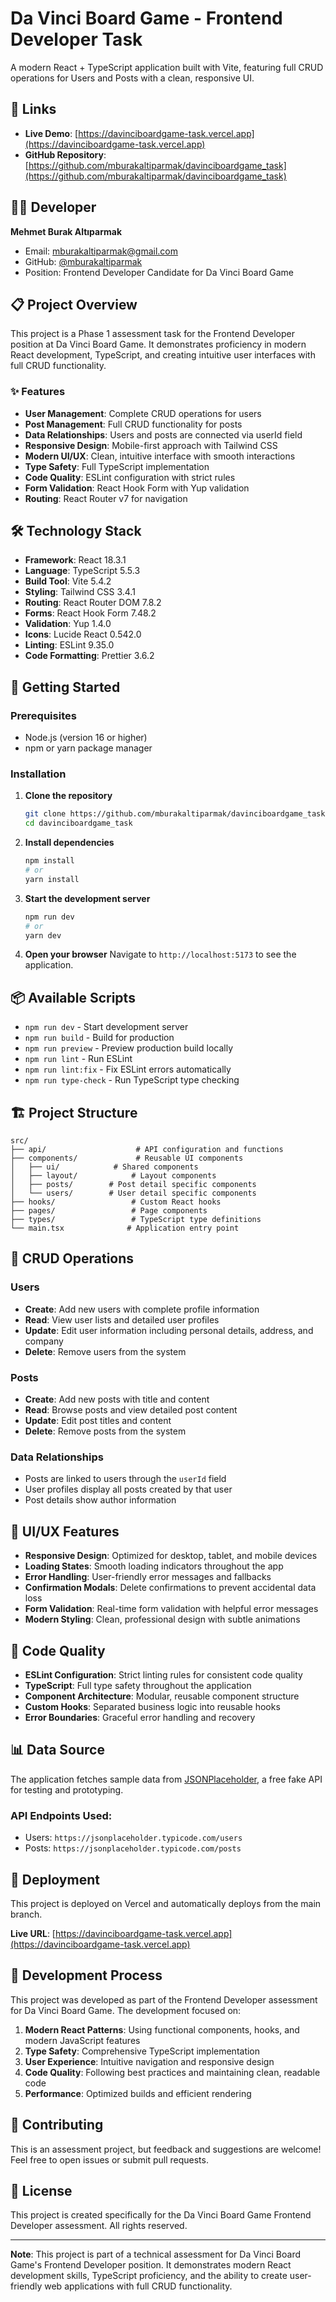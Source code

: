 # Da Vinci Board Game - Frontend Developer Task

A modern React + TypeScript application built with Vite, featuring full CRUD operations for Users and Posts with a clean, responsive UI.

## 🔗 Links

- **Live Demo**: [https://davinciboardgame-task.vercel.app](https://davinciboardgame-task.vercel.app)
- **GitHub Repository**: [https://github.com/mburakaltiparmak/davinciboardgame_task](https://github.com/mburakaltiparmak/davinciboardgame_task)

## 👨‍💻 Developer

**Mehmet Burak Altıparmak**
- Email: mburakaltiparmak@gmail.com
- GitHub: [@mburakaltiparmak](https://github.com/mburakaltiparmak)
- Position: Frontend Developer Candidate for Da Vinci Board Game

## 📋 Project Overview

This project is a Phase 1 assessment task for the Frontend Developer position at Da Vinci Board Game. It demonstrates proficiency in modern React development, TypeScript, and creating intuitive user interfaces with full CRUD functionality.

### ✨ Features

- **User Management**: Complete CRUD operations for users
- **Post Management**: Full CRUD functionality for posts
- **Data Relationships**: Users and posts are connected via userId field
- **Responsive Design**: Mobile-first approach with Tailwind CSS
- **Modern UI/UX**: Clean, intuitive interface with smooth interactions
- **Type Safety**: Full TypeScript implementation
- **Code Quality**: ESLint configuration with strict rules
- **Form Validation**: React Hook Form with Yup validation
- **Routing**: React Router v7 for navigation

## 🛠️ Technology Stack

- **Framework**: React 18.3.1
- **Language**: TypeScript 5.5.3
- **Build Tool**: Vite 5.4.2
- **Styling**: Tailwind CSS 3.4.1
- **Routing**: React Router DOM 7.8.2
- **Forms**: React Hook Form 7.48.2
- **Validation**: Yup 1.4.0
- **Icons**: Lucide React 0.542.0
- **Linting**: ESLint 9.35.0
- **Code Formatting**: Prettier 3.6.2

## 🚀 Getting Started

### Prerequisites

- Node.js (version 16 or higher)
- npm or yarn package manager

### Installation

1. **Clone the repository**
   ```bash
   git clone https://github.com/mburakaltiparmak/davinciboardgame_task.git
   cd davinciboardgame_task
   ```

2. **Install dependencies**
   ```bash
   npm install
   # or
   yarn install
   ```

3. **Start the development server**
   ```bash
   npm run dev
   # or
   yarn dev
   ```

4. **Open your browser**
   Navigate to `http://localhost:5173` to see the application.

## 📦 Available Scripts

- `npm run dev` - Start development server
- `npm run build` - Build for production
- `npm run preview` - Preview production build locally
- `npm run lint` - Run ESLint
- `npm run lint:fix` - Fix ESLint errors automatically
- `npm run type-check` - Run TypeScript type checking

## 🏗️ Project Structure

```
src/
├── api/                    # API configuration and functions
├── components/             # Reusable UI components
│   ├── ui/            # Shared components
│   ├── layout/            # Layout components
│   ├── posts/        # Post detail specific components
│   └── users/        # User detail specific components
├── hooks/                 # Custom React hooks
├── pages/                 # Page components
├── types/                 # TypeScript type definitions
└── main.tsx              # Application entry point
```

## 🔄 CRUD Operations

### Users
- **Create**: Add new users with complete profile information
- **Read**: View user lists and detailed user profiles
- **Update**: Edit user information including personal details, address, and company
- **Delete**: Remove users from the system

### Posts
- **Create**: Add new posts with title and content
- **Read**: Browse posts and view detailed post content
- **Update**: Edit post titles and content
- **Delete**: Remove posts from the system

### Data Relationships
- Posts are linked to users through the `userId` field
- User profiles display all posts created by that user
- Post details show author information

## 🎨 UI/UX Features

- **Responsive Design**: Optimized for desktop, tablet, and mobile devices
- **Loading States**: Smooth loading indicators throughout the app
- **Error Handling**: User-friendly error messages and fallbacks
- **Confirmation Modals**: Delete confirmations to prevent accidental data loss
- **Form Validation**: Real-time form validation with helpful error messages
- **Modern Styling**: Clean, professional design with subtle animations

## 🔧 Code Quality

- **ESLint Configuration**: Strict linting rules for consistent code quality
- **TypeScript**: Full type safety throughout the application
- **Component Architecture**: Modular, reusable component structure
- **Custom Hooks**: Separated business logic into reusable hooks
- **Error Boundaries**: Graceful error handling and recovery

## 📊 Data Source

The application fetches sample data from [JSONPlaceholder](https://jsonplaceholder.typicode.com/), a free fake API for testing and prototyping.

### API Endpoints Used:
- Users: `https://jsonplaceholder.typicode.com/users`
- Posts: `https://jsonplaceholder.typicode.com/posts`

## 🚀 Deployment

This project is deployed on Vercel and automatically deploys from the main branch.

**Live URL**: [https://davinciboardgame-task.vercel.app](https://davinciboardgame-task.vercel.app)

## 📝 Development Process

This project was developed as part of the Frontend Developer assessment for Da Vinci Board Game. The development focused on:

1. **Modern React Patterns**: Using functional components, hooks, and modern JavaScript features
2. **Type Safety**: Comprehensive TypeScript implementation
3. **User Experience**: Intuitive navigation and responsive design
4. **Code Quality**: Following best practices and maintaining clean, readable code
5. **Performance**: Optimized builds and efficient rendering

## 🤝 Contributing

This is an assessment project, but feedback and suggestions are welcome! Feel free to open issues or submit pull requests.

## 📄 License

This project is created specifically for the Da Vinci Board Game Frontend Developer assessment. All rights reserved.

---

**Note**: This project is part of a technical assessment for Da Vinci Board Game's Frontend Developer position. It demonstrates modern React development skills, TypeScript proficiency, and the ability to create user-friendly web applications with full CRUD functionality.